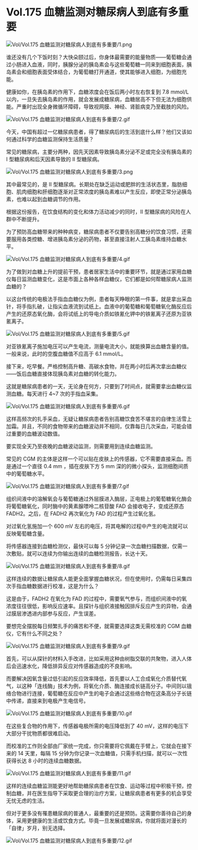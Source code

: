# Vol.175 血糖监测对糖尿病人到底有多重要

![Vol/Vol.175 血糖监测对糖尿病人到底有多重要/1.png](https://cdn.jsdelivr.net/gh/ipaperclip-icu/static/image/文字稿/Vol/Vol.175%20血糖监测对糖尿病人到底有多重要/1.png)

谁还没有几个下饭时刻？大快朵颐过后，你身体最需要的能量物质——葡萄糖会通过小肠进入血液，同时，胰腺分泌的胰岛素会与这些葡萄糖一同来到细胞表面，胰岛素会和细胞表面受体结合，为葡萄糖打开通道，使其能够进入细胞，为细胞充能。

健康如你，在胰岛素的作用下，血糖浓度会在饭后两小时左右恢复到 7.8 mmol/L 以内，一旦失去胰岛素的作用，就会发展成糖尿病，血糖居高不下但无法为细胞供能。严重时出现全身微循环障碍，导致视网膜、神经、肾脏病变乃至截肢的风险。

![Vol/Vol.175 血糖监测对糖尿病人到底有多重要/2.gif](https://cdn.jsdelivr.net/gh/ipaperclip-icu/static/image/文字稿/Vol/Vol.175%20血糖监测对糖尿病人到底有多重要/2.gif)

今天，中国有超过一亿糖尿病患者，得了糖尿病后的生活到底什么样？他们又该如何通过科学的血糖监测保持生活质量？

常见的糖尿病，主要分两种，因先天因素导致胰岛素分泌不足或完全没有胰岛素的 I 型糖尿病和后天因素导致的 II 型糖尿病。

![Vol/Vol.175 血糖监测对糖尿病人到底有多重要/3.png](https://cdn.jsdelivr.net/gh/ipaperclip-icu/static/image/文字稿/Vol/Vol.175%20血糖监测对糖尿病人到底有多重要/3.png)

其中最常见的，是 II 型糖尿病。长期处在缺乏运动或肥胖的生活状态里，脂肪细胞、肌肉细胞和肝细胞逐渐对正常浓度的胰岛素难以产生反应，即使正常分泌胰岛素，也难以起到血糖调节的作用。

根据这份报告，在饮食结构的变化和体力活动减少的同时，II 型糖尿病的风险在人群中不断提升。

为了预防高血糖带来的种种病变，糖尿病患者不仅要告别高糖分的饮食习惯，还需要服用各类控糖、增进胰岛素分泌的药物，甚至直接注射人工胰岛素维持血糖水平。

![Vol/Vol.175 血糖监测对糖尿病人到底有多重要/4.gif](https://cdn.jsdelivr.net/gh/ipaperclip-icu/static/image/文字稿/Vol/Vol.175%20血糖监测对糖尿病人到底有多重要/4.gif)

为了做到对血糖上升的提前干预，患者居家生活中的重要环节，就是通过家用血糖仪每日监测血糖变化，这是市面上各种各样血糖仪，它们都是如何帮糖尿病人监测血糖的？

以这台传统的电极法手指血血糖仪为例，患者每天睁眼的第一件事，就是拿出采血针，将手指扎破，让指尖血液流到试纸上。血液中的葡萄糖和葡萄糖氧化酶反应后产生的还原态氧化酶，会将试纸上的导电介质如铁氰化钾中的铁氰离子还原为亚铁氰离子。

![Vol/Vol.175 血糖监测对糖尿病人到底有多重要/5.gif](https://cdn.jsdelivr.net/gh/ipaperclip-icu/static/image/文字稿/Vol/Vol.175%20血糖监测对糖尿病人到底有多重要/5.gif)

对亚铁氰离子施加电压可以产生电流，测量电流大小，就能换算出血糖含量的值。一般来说，此时的空腹血糖值不应高于 6.1 mmol/L。

接下来，吃早餐。严格控制高升糖、高碳水食物，并在两小时后再次拿出血糖仪——饭后血糖直接体现胰岛素对血糖的转化能力。

这就是糖尿病患者的一天，无论身在何方，只要到了时间点，就需要拿出血糖仪监测血糖。每天进行 4\~7 次的手指血采集。

![Vol/Vol.175 血糖监测对糖尿病人到底有多重要/6.gif](https://cdn.jsdelivr.net/gh/ipaperclip-icu/static/image/文字稿/Vol/Vol.175%20血糖监测对糖尿病人到底有多重要/6.gif)

这样高频次的扎手采血，无疑让糖尿病患者告别高糖饮食苦不堪言的自律生活雪上加霜。并且，不同的食物带来的血糖波动并不相同，仅靠每日几次采血，可能会错过重要的血糖波动数值。

要实现全天乃至夜晚的血糖波动监测，则需要用到连续血糖监测。

常见的 CGM 的主体是这样一个可以贴在皮肤上的传感器，它不需要直接采血。而是通过一个直径 0.4 mm ，插在皮肤下方 5 mm 深的的微小探头，监测细胞间质中的葡萄糖水平。

![Vol/Vol.175 血糖监测对糖尿病人到底有多重要/7.gif](https://cdn.jsdelivr.net/gh/ipaperclip-icu/static/image/文字稿/Vol/Vol.175%20血糖监测对糖尿病人到底有多重要/7.gif)

组织间液中的溶解氧会与葡萄糖通过外层膜进入酶层，正电极上的葡萄糖氧化酶会将葡萄糖氧化，同时酶中的黄素腺嘌呤二核苷酸 FAD 会接收电子，变成还原态 FADH2。之后，在 FADH2 再次氧化为 FAD 的过程产生过氧化氢。

对过氧化氢施加一个 600 mV 左右的电压，将其电解的过程中产生的电流就可以反映葡萄糖含量。

将传感器连接到血糖检测仪，最快可以每 5 分钟记录一次血糖扫描数据，仅需一次敷贴，就可以连续为你输出连续的血糖检测报告，长达十天。

![Vol/Vol.175 血糖监测对糖尿病人到底有多重要/8.gif](https://cdn.jsdelivr.net/gh/ipaperclip-icu/static/image/文字稿/Vol/Vol.175%20血糖监测对糖尿病人到底有多重要/8.gif)

这样连续的数据让糖尿病人能更全面掌握血糖状况，但在使用时，仍需每日采集四次手指血糖数据进行校准，这是为什么？

这是由于，FADH2 在氧化为 FAD 的过程中，需要氧气参与，而组织间液中的氧浓度往往很低，影响反应速率。且探针与组织液接触因排斥反应产生的异物，会通过膜层渗透进内部参与反应，产生误差。

要想完全摆脱每日频繁扎手的痛苦和不便，就需要选择这类无需校准的 CGM 血糖仪，它有什么不同之处？

![Vol/Vol.175 血糖监测对糖尿病人到底有多重要/9.gif](https://cdn.jsdelivr.net/gh/ipaperclip-icu/static/image/文字稿/Vol/Vol.175%20血糖监测对糖尿病人到底有多重要/9.gif)

首先，可以从探针的材料入手改进，比如采用这种由树脂交联的共聚物，进入人体后会迅速水化，降低排异反应对传感器造成的不良影响。

而要解决因氧含量过低引起的反应效率降低，首先要以人工合成氧化介质替代氧气，以这种「连线酶」技术为例，将氧化介质、酶连接成长链高分子。中间则以锇络合物进行连接，葡萄糖在反应中产生的电子会通过这些络合物在这条高分子长链中传递，直接来到电极产生电信号。

![Vol/Vol.175 血糖监测对糖尿病人到底有多重要/10.gif](https://cdn.jsdelivr.net/gh/ipaperclip-icu/static/image/文字稿/Vol/Vol.175%20血糖监测对糖尿病人到底有多重要/10.gif)

在这些复合物的作用下，传感器电极所需的电压降低到了 40 mV，这样的电压下大部分干扰物质都很难启动。

而校准的工作则全部由厂家统一完成，你只需要将它佩戴在手臂上，它就会在接下来的 14 天里，每隔 15 分钟为你记录一次血糖值，只需手机扫描，就可以一次性获得长达 8 小时的连续血糖数据。

![Vol/Vol.175 血糖监测对糖尿病人到底有多重要/11.gif](https://cdn.jsdelivr.net/gh/ipaperclip-icu/static/image/文字稿/Vol/Vol.175%20血糖监测对糖尿病人到底有多重要/11.gif)

这样的连续血糖监测能更好地帮助糖尿病患者在饮食、运动等过程中积极干预，控制血糖，并在医生指导下采取更合理的治疗方案，让糖尿病患者有更多的机会享受无忧无虑的生活。

但对于更多没有罹患糖尿病的普通人，最重要的还是预防。这需要你善待自己的身体，采用更健康的生活或饮食方式。毕竟一旦发展成糖尿病，你就将面对漫长的「自律」岁月，别无选择。

![Vol/Vol.175 血糖监测对糖尿病人到底有多重要/12.gif](https://cdn.jsdelivr.net/gh/ipaperclip-icu/static/image/文字稿/Vol/Vol.175%20血糖监测对糖尿病人到底有多重要/12.gif)
